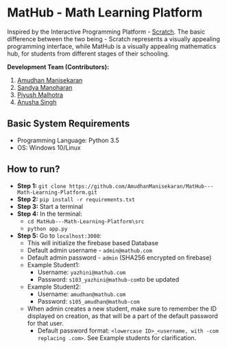 # MatHub - Math Learning Platform
Inspired by the Interactive Programming Platform - [Scratch](https://scratch.mit.edu/). The basic difference between the two being - Scratch represents a visually appealing programming interface, while MatHub is a visually appealing mathematics hub, for students from different stages of their schooling.

**Development Team (Contributors):**
1. [Amudhan Manisekaran](https://github.com/AmudhanManisekaran)
2. [Sandya Manoharan](https://github.com/san1197/)
3. [Piyush Malhotra](https://github.com/piyush2896/)
4. [Anusha Singh](https://github.com/anushasingh30/)

## Basic System Requirements
- Programming Language: Python 3.5
- OS: Windows 10/Linux

## How to run?
- **Step 1:** `git clone https://github.com/AmudhanManisekaran/MatHub---Math-Learning-Platform.git`
- **Step 2:** `pip install -r requirements.txt`
- **Step 3:** Start a terminal
- **Step 4:** In the terminal:
  - `cd MatHub---Math-Learning-Platform\src`
  - `python app.py`
- **Step 5:** Go to `localhost:3000`:
  - This will initialize the firebase based Database
  - Default admin username - `admin@mathub.com`
  - Default admin password - `admin` (SHA256 encrypted on firebase)
  - Example Student1:
    - Username: `yazhini@mathub.com`
    - Password: `s103_yazhini@mathub-com`to be updated
  - Example Student2:
    - Username: `amudhan@mathub.com`
    - Password: `s105_amudhan@mathub-com`
  - When admin creates a new student, make sure to remember the ID displayed on creation, as that will be a part of the default password for that user. 
    - Default password format: `<lowercase ID>_<username, with -com replacing .com>`. See Example students for clarification.


